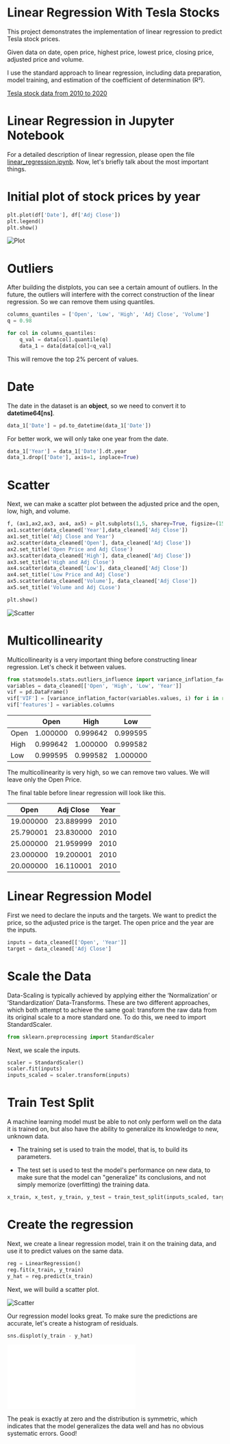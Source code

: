 # Linear Regression With Tesla Stocks
This project demonstrates the implementation of linear regression to predict Tesla stock prices. 

Given data on date, open price, highest price, lowest price, closing price, adjusted price and volume. 

I use the standard approach to linear regression, including data preparation, model training, and estimation of the coefficient of determination (R²).

[Tesla stock data from 2010 to 2020](https://www.kaggle.com/datasets/timoboz/tesla-stock-data-from-2010-to-2020/data)

# Linear Regression in Jupyter Notebook 
For a detailed description of linear regression, please open the file [linear_regression.ipynb](https://nbviewer.org/github/LilPoly/Linear-Regression-With-Tesla-Stocks/blob/main/linear_regression.ipynb). 
Now, let's briefly talk about the most important things.

# Initial plot of stock prices by year
``` python
plt.plot(df['Date'], df['Adj Close'])
plt.legend()
plt.show()

```
![Plot](images/output.png)

# Outliers
After building the distplots, you can see a certain amount of outliers. In the future, the outliers will interfere with the correct construction of the linear regression.
So we can remove them using quantiles.
``` python
columns_quantiles = ['Open', 'Low', 'High', 'Adj Close', 'Volume']
q = 0.98

for col in columns_quantiles:
    q_val = data[col].quantile(q)
    data_1 = data[data[col]<q_val]
```
This will remove the top 2% percent of values.

# Date
The date in the dataset is an **object**, so we need to convert it to **datetime64[ns]**.
``` python
data_1['Date'] = pd.to_datetime(data_1['Date'])
```
For better work, we will only take one year from the date.
``` python
data_1['Year'] = data_1['Date'].dt.year
data_1.drop(['Date'], axis=1, inplace=True)
```
# Scatter
Next, we can make a scatter plot between the adjusted price and the open, low, high, and volume.
``` python
f, (ax1,ax2,ax3, ax4, ax5) = plt.subplots(1,5, sharey=True, figsize=(15,3))
ax1.scatter(data_cleaned['Year'],data_cleaned['Adj Close'])
ax1.set_title('Adj Close and Year')
ax2.scatter(data_cleaned['Open'], data_cleaned['Adj Close'])
ax2.set_title('Open Price and Adj Close')
ax3.scatter(data_cleaned['High'], data_cleaned['Adj Close'])
ax3.set_title('High and Adj Close')
ax4.scatter(data_cleaned['Low'], data_cleaned['Adj Close'])
ax4.set_title('Low Price and Adj Close')
ax5.scatter(data_cleaned['Volume'], data_cleaned['Adj Close'])
ax5.set_title('Volume and Adj CLose')

plt.show()
```
![Scatter](images/output_scatter.png)

# Multicollinearity
Multicollinearity is a very important thing before constructing linear regression. Let's check it between values.
``` python
from statsmodels.stats.outliers_influence import variance_inflation_factor
variables = data_cleaned[['Open', 'High', 'Low', 'Year']]
vif = pd.DataFrame()
vif['VIF'] = [variance_inflation_factor(variables.values, i) for i in range(variables.shape[1])]
vif['features'] = variables.columns
```
|       | Open       | High       | Low        |
|-------|------------|------------|------------|
| Open  | 1.000000   | 0.999642   | 0.999595   |
| High  | 0.999642   | 1.000000   | 0.999582   |
| Low   | 0.999595   | 0.999582   | 1.000000   |

The multicollinearity is very high, so we can remove two values. We will leave only the Open Price.

The final table before linear regression will look like this.

| Open       | Adj Close  | Year |
|------------|------------|------|
| 19.000000  | 23.889999  | 2010 |
| 25.790001  | 23.830000  | 2010 |
| 25.000000  | 21.959999  | 2010 |
| 23.000000  | 19.200001  | 2010 |
| 20.000000  | 16.110001  | 2010 |

# Linear Regression Model
First we need to declare the inputs and the targets. We want to predict the price, so the adjusted price is the target. The open price and the year are the inputs.
``` python
inputs = data_cleaned[['Open', 'Year']]
target = data_cleaned['Adj Close']
```
# Scale the Data
Data-Scaling is typically achieved by applying either the ‘Normalization’ or ‘Standardization’ Data-Transforms. These are two different approaches, which both attempt to achieve the same goal: transform the raw data from its original scale to a more standard one.
To do this, we need to import StandardScaler.
``` python
from sklearn.preprocessing import StandardScaler
```
Next, we scale the inputs.
``` python
scaler = StandardScaler()
scaler.fit(inputs)
inputs_scaled = scaler.transform(inputs)
```
# Train Test Split
A machine learning model must be able to not only perform well on the data it is trained on, but also have the ability to generalize its knowledge to new, unknown data.

- The training set is used to train the model, that is, to build its parameters.

- The test set is used to test the model's performance on new data, to make sure that the model can "generalize" its conclusions, and not simply memorize (overfitting) the training data.

``` python
x_train, x_test, y_train, y_test = train_test_split(inputs_scaled, target, test_size=0.2, random_state=365)
```
# Create the regression
Next, we create a linear regression model, train it on the training data, and use it to predict values ​​on the same data.
``` python
reg = LinearRegression()
reg.fit(x_train, y_train)
y_hat = reg.predict(x_train)
```
Next, we will build a scatter plot.

![Scatter](images/output_regression.png)

Our regression model looks great. To make sure the predictions are accurate, let's create a histogram of residuals.
``` python
sns.displot(y_train - y_hat)
```

![Adj CLose](images/output_adj.img)

The peak is exactly at zero and the distribution is symmetric, which indicates that the model generalizes the data well and has no obvious systematic errors. Good!



